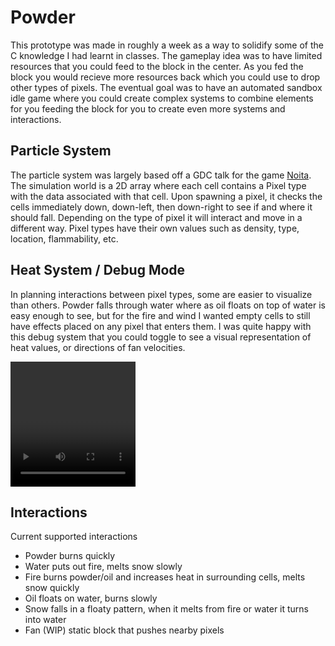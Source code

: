 # Powder
This prototype was made in roughly a week as a way to solidify some of the C knowledge I had learnt in classes. The gameplay idea was to have limited resources that you could feed to the block in the center. As you fed the block you would recieve more resources back which you could use to drop other types of pixels. The eventual goal was to have an automated sandbox idle game where you could create complex systems to combine elements for you feeding the block for you to create even more systems and interactions. 

<h2>Particle System</h2>
The particle system was largely based off a GDC talk for the game <a href="https://www.youtube.com/watch?v=prXuyMCgbTc">Noita</a>. The simulation world is a 2D array where each cell contains a Pixel type with the data associated with that cell. Upon spawning a pixel, it checks the cells immediately down, down-left, then down-right to see if and where it should fall. Depending on the type of pixel it will interact and move in a different way. Pixel types have their own values such as density, type, location, flammability, etc.

<h2>Heat System / Debug Mode</h2>
In planning interactions between pixel types, some are easier to visualize than others. Powder falls through water where as oil floats on top of water is easy enough to see, but for the fire and wind I wanted empty cells to still have effects placed on any pixel that enters them. I was quite happy with this debug system that you could toggle to see a visual representation of heat values, or directions of fan velocities.

<video width="200" height="200" autoplay="autoplay">https://user-images.githubusercontent.com/52996037/217031188-dfd16865-5438-4243-aaa9-9aa5cbb389c5.mov
</video>

<h2>Interactions</h2>

Current supported interactions
<ul>
  <li>Powder burns quickly</li>
  <li>Water puts out fire, melts snow slowly</li>
  <li>Fire burns powder/oil and increases heat in surrounding cells, melts snow quickly</li>
  <li>Oil floats on water, burns slowly</li>
  <li>Snow falls in a floaty pattern, when it melts from fire or water it turns into water</li>
  <li>Fan (WIP) static block that pushes nearby pixels</li>
</ul>
